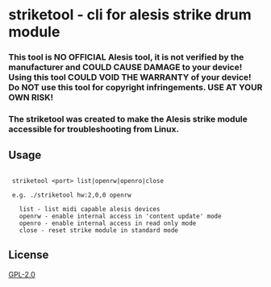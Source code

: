 # striketool - cli for alesis strike drum module

### This tool is NO OFFICIAL Alesis tool, it is not verified by the manufacturer and COULD CAUSE DAMAGE to your device! Using this tool COULD VOID THE WARRANTY of your device! Do NOT use this tool for copyright infringements. USE AT YOUR OWN RISK!

### The striketool was created to make the Alesis strike module accessible for troubleshooting from Linux.

## Usage

```

 striketool <port> list|openrw|openro|close

 e.g. ./striketool hw:2,0,0 openrw

   list - list midi capable alesis devices
   openrw - enable internal access in 'content update' mode
   openro - enable internal access in read only mode
   close - reset strike module in standard mode

```

## License
[GPL-2.0](./license.txt)
